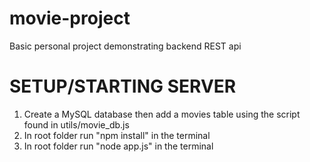 # movie-project
Basic personal project demonstrating backend REST api

# SETUP/STARTING SERVER
1. Create a MySQL database then add a movies table using the script found in utils/movie_db.js
2. In root folder run "npm install" in the terminal
3. In root folder run "node app.js" in the terminal